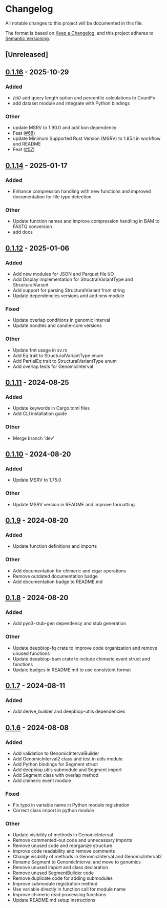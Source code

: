 # Changelog
All notable changes to this project will be documented in this file.

The format is based on [Keep a Changelog](https://keepachangelog.com/en/1.0.0/),
and this project adheres to [Semantic Versioning](https://semver.org/spec/v2.0.0.html).

## [Unreleased]

## [0.1.16](https://github.com/cauliyang/DeepBioP/compare/deepbiop-utils-v0.1.15...deepbiop-utils-v0.1.16) - 2025-10-29

### Added

- *(cli)* add query length option and percentile calculations to CountFx
- add dataset module and integrate with Python bindings

### Other

- update MSRV to 1.90.0 and add bon dependency
- Feat ([#68](https://github.com/cauliyang/DeepBioP/pull/68))
- update Minimum Supported Rust Version (MSRV) to 1.85.1 in workflow and README
- Feat ([#57](https://github.com/cauliyang/DeepBioP/pull/57))

## [0.1.14](https://github.com/cauliyang/DeepBioP/compare/deepbiop-utils-v0.1.13...deepbiop-utils-v0.1.14) - 2025-01-17

### Added

- Enhance compression handling with new functions and improved documentation for file type detection

### Other

- Update function names and improve compression handling in BAM to FASTQ conversion
- add docs

## [0.1.12](https://github.com/cauliyang/DeepBioP/compare/deepbiop-utils-v0.1.11...deepbiop-utils-v0.1.12) - 2025-01-06

### Added

- Add new modules for JSON and Parquet file I/O
- Add Display implementation for StructralVariantType and StructuralVariant
- Add support for parsing StructuralVariant from string
- Update dependencies versions and add new module

### Fixed

- Update overlap conditions in genomic interval
- Update noodles and candle-core versions

### Other

- Update fmt usage in sv.rs
- Add Eq trait to StructuralVariantType enum
- Add PartialEq trait to StructuralVariantType enum
- Add overlap tests for GenomicInterval

## [0.1.11](https://github.com/cauliyang/DeepBioP/compare/deepbiop-utils-v0.1.10...deepbiop-utils-v0.1.11) - 2024-08-25

### Added
- Update keywords in Cargo.toml files
- Add CLI installation guide

### Other
- Merge branch 'dev'

## [0.1.10](https://github.com/cauliyang/DeepBioP/compare/deepbiop-utils-v0.1.9...deepbiop-utils-v0.1.10) - 2024-08-20

### Added
- Update MSRV to 1.75.0

### Other
- Update MSRV version in README and improve formatting

## [0.1.9](https://github.com/cauliyang/DeepBioP/compare/deepbiop-utils-v0.1.8...deepbiop-utils-v0.1.9) - 2024-08-20

### Added
- Update function definitions and imports

### Other
- Add documentation for chimeric and cigar operations
- Remove outdated documentation badge
- Add documentation badge to README.md

## [0.1.8](https://github.com/cauliyang/DeepBioP/compare/deepbiop-utils-v0.1.7...deepbiop-utils-v0.1.8) - 2024-08-20

### Added
- Add pyo3-stub-gen dependency and stub generation

### Other
- Update deepbiop-fq crate to improve code organization and remove unused functions
- Update deepbiop-bam crate to include chimeric event struct and functions
- Update badges in README.md to use consistent format

## [0.1.7](https://github.com/cauliyang/DeepBioP/compare/deepbiop-utils-v0.1.6...deepbiop-utils-v0.1.7) - 2024-08-11

### Added
- Add derive_builder and deepbiop-utils dependencies

## [0.1.6](https://github.com/cauliyang/DeepBioP/compare/deepbiop-utils-v0.1.5...deepbiop-utils-v0.1.6) - 2024-08-08

### Added
- Add validation to GenomicIntervalBuilder
- Add GenomicInterval2 class and test in utils module
- Add Python bindings for Segment struct
- Add deepbiop.utils submodule and Segment import
- Add Segment class with overlap method
- Add chimeric event module

### Fixed
- Fix typo in variable name in Python module registration
- Correct class import in python module

### Other
- Update visibility of methods in GenomicInterval
- Remove commented-out code and unnecessary imports
- Remove unused code and reorganize structure
- improve code readability and remove comments
- Change visibility of methods in GenomicInterval and GenomicInterval2
- Rename Segment to GenomicInterval and move to genomics
- Remove unused import and class declaration
- Remove unused SegmentBuilder code
- Remove duplicate code for adding submodules
- Improve submodule registration method
- Use variable directly in function call for module name
- Improve chimeric read processing functions
- Update README.md setup instructions
